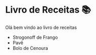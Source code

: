 # Livro de Receitas :books: 

Olá bem vindo ao livro de receitas



* Strogonoff de Frango
* Pavê
* Bolo de Cenoura

